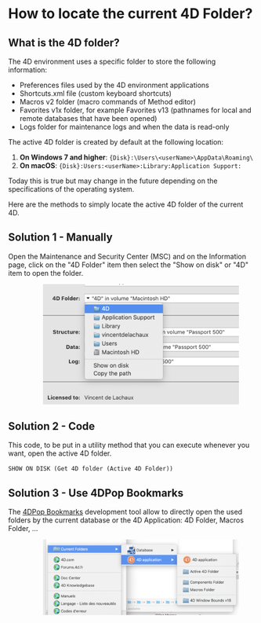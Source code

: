 # How to locate the current 4D Folder?


## What is the 4D folder?

The 4D environment uses a specific folder to store the following information:

* Preferences files used by the 4D environment applications
* Shortcuts.xml file (custom keyboard shortcuts)
* Macros v2 folder (macro commands of Method editor)
* Favorites v1x folder, for example Favorites v13 (pathnames for local and remote databases that have been opened)
* Logs folder for maintenance logs and when the data is read-only

The active 4D folder is created by default at the following location:

1. **On Windows 7 and higher**: ``{Disk}:\Users\<userName>\AppData\Roaming\``
1. **On macOS**: ``{Disk}:Users:<userName>:Library:Application Support:``

Today this is true but may change in the future depending on the specifications of the operating system.

Here are the methods to simply locate the active 4D folder of the current 4D.

## Solution 1 - Manually

Open the Maintenance and Security Center (MSC) and on the Information page, click on the "4D Folder" item then select the "Show on disk" or "4D" item to open the folder.

                  <img src="msc.png" width="400"/>

## Solution 2 - Code

This code, to be put in a utility method that you can execute whenever you want, open the active 4D folder.

```4d
SHOW ON DISK (Get 4D folder (Active 4D Folder))
```

## Solution 3 - Use 4DPop Bookmarks

The <a href="https://github.com/vdelachaux/4DPop-Bookmarks">4DPop Bookmarks</a> development tool allow to directly open the used folders by the current database or the 4D Application: 4D Folder, Macros Folder, …

                  <img src="active4DFolder.png" width="400"/>
